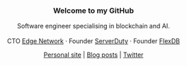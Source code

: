 <div align="center">
  <h3>Welcome to my GitHub</h3>
  <p>
    Software engineer specialising in blockchain and AI.<br><br>
    CTO <a href="https://twitter.com/edgenetwork">Edge Network</a> &middot; Founder <a href="https://twitter.com/serverdutyco">ServerDuty</a> &middot; Founder <a href="https://flexdb.co">FlexDB</a>
  </p>
  <p><a href="https://adamkdean.co.uk">Personal site</a> | <a href="https://adamkdean.co.uk/posts">Blog posts</a> | <a href="https://twitter.com/imdsm">Twitter</a></p>
</div>
